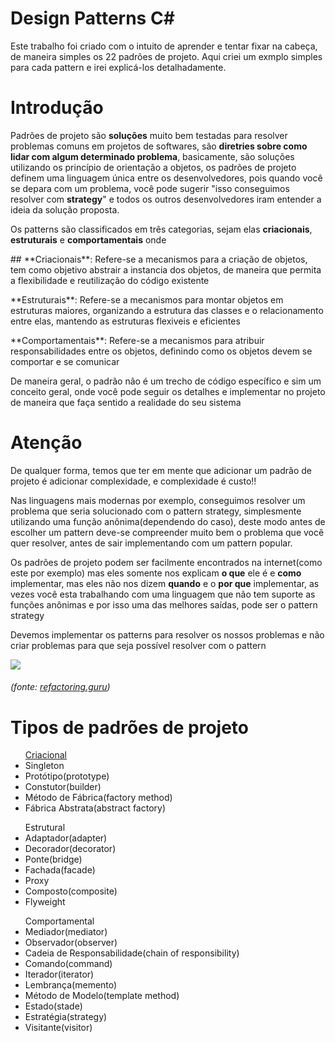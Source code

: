 # Design Patterns C#
Este trabalho foi criado com o intuito de aprender e tentar fixar na cabeça, de maneira simples os 22 padrões de projeto. Aqui criei um exmplo simples para cada pattern e irei explicá-los detalhadamente.

# Introdução
<p>Padrões de projeto são <b>soluções</b> muito bem testadas para resolver problemas comuns em projetos de softwares, são <b>diretries sobre como lidar com algum determinado problema</b>, basicamente, são soluções utilizando os princípio de orientação a objetos, os padrões de projeto definem uma linguagem única entre os desenvolvedores, pois quando você se depara com um problema, você pode sugerir "isso conseguimos resolver com <b>strategy</b>" e todos os outros desenvolvedores iram entender a ideia da solução proposta.</p>
<p>Os patterns são classificados em três categorias, sejam elas <b>criacionais</b>, <b>estruturais</b> e <b>comportamentais</b> onde</p>
<p>## <a name=“Criacionais”><a/>**Criacionais**: Refere-se a mecanismos para a criação de objetos, tem como objetivo abstrair a instancia dos objetos, de maneira que permita a flexibilidade e reutilização do código existente</p>
<p>**Estruturais**: Refere-se a mecanismos para montar objetos em estruturas maiores, organizando a estrutura das classes e o relacionamento entre elas, mantendo as estruturas flexiveis e eficientes</p>
<p>**Comportamentais**: Refere-se a mecanismos para atribuir responsabilidades entre os objetos, definindo como os objetos devem se comportar e se comunicar</p>
 
 <p>De maneira geral, o padrão não é um trecho de código específico e sim um conceito geral, onde você pode seguir os detalhes e implementar no projeto de maneira que faça sentido a realidade do seu sistema</p>
  
 # Atenção
 <p>De qualquer forma, temos que ter em mente que adicionar um padrão de projeto é adicionar complexidade, e complexidade é custo!!</p>
<p>Nas linguagens mais modernas por exemplo, conseguimos resolver um problema que seria solucionado com o pattern strategy, simplesmente utilizando uma função anônima(dependendo do caso), deste modo antes de escolher um pattern deve-se compreender muito bem o problema que você quer resolver, antes de sair implementando com um pattern popular.</p>
<p>Os padrões de projeto podem ser facilmente encontrados na internet(como este por exemplo) mas eles somente nos explicam <b>o que</b> ele é e <b>como</b> implementar, mas eles não nos dizem <b>quando</b> e o <b>por que</b> implementar, as vezes você esta trabalhando com uma linguagem que não tem suporte as funções anônimas e por isso uma das melhores saídas, pode ser o pattern strategy

<p>Devemos implementar os patterns para resolver os nossos problemas e não criar problemas para que seja possível resolver com o pattern</p>
<p>
<img src="https://github.com/Gustavo-Braga/Design-Patterns/blob/feature/CreateReadme/src/BackEnd/image1.jpg">
 <h6><align="center">(fonte: <a href="https://refactoring.guru/design-patterns/criticism" target="_blank">
refactoring.guru</a>)</h6>


</p>

# Tipos de padrões de projeto
<ul><a href="#Criacionais">Criacional</a>
  <li>Singleton</li>
  <li>Protótipo(prototype)</li>
  <li>Constutor(builder)</li>
  <li>Método de Fábrica(factory method)</li>
  <li>Fábrica Abstrata(abstract factory)</li>
</ul>
<ul>Estrutural
  <li>Adaptador(adapter)</li>
  <li>Decorador(decorator)</li>
  <li>Ponte(bridge)</li>
  <li>Fachada(facade)</li>
  <li>Proxy</li>
  <li>Composto(composite)</li>
  <li>Flyweight</li>
</ul>

<ul>Comportamental
  <li>Mediador(mediator)</li>
  <li>Observador(observer)</li>
  <li>Cadeia de Responsabilidade(chain of responsibility)</li>
  <li>Comando(command)</li>
  <li>Iterador(iterator)</li>
  <li>Lembrança(memento)</li>
  <li>Método de Modelo(template method)</li>
  <li>Estado(stade)</li>
  <li>Estratégia(strategy)</li>
  <li>Visitante(visitor)</li>
</ul>




